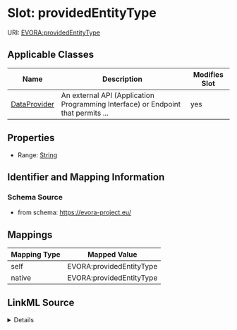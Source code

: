 

# Slot: providedEntityType



URI: [EVORA:providedEntityType](https://evora-project.eu/providedEntityType)



<!-- no inheritance hierarchy -->





## Applicable Classes

| Name | Description | Modifies Slot |
| --- | --- | --- |
| [DataProvider](DataProvider.md) | An external API (Application Programming Interface) or Endpoint that permits ... |  yes  |







## Properties

* Range: [String](String.md)





## Identifier and Mapping Information







### Schema Source


* from schema: https://evora-project.eu/




## Mappings

| Mapping Type | Mapped Value |
| ---  | ---  |
| self | EVORA:providedEntityType |
| native | EVORA:providedEntityType |




## LinkML Source

<details>
```yaml
name: providedEntityType
from_schema: https://evora-project.eu/
rank: 1000
alias: providedEntityType
domain_of:
- DataProvider
range: string

```
</details>